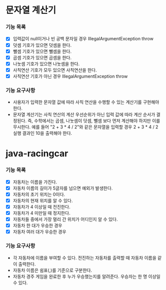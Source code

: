 # 문자열 계산기
### 기능 목록
- [x] 입력값이 null이거나 빈 공백 문자일 경우 IllegalArgumentException throw
- [x] 덧셈 기호가 있으면 덧셈을 한다.
- [x] 뺄셈 기호가 있으면 뺄셈을 한다.
- [x] 곱셈 기호가 있으면 곱셈을 한다.
- [x] 나눗셈 기호가 있으면 나눗셈을 한다.
- [x] 사칙연산 기호가 모두 있으면 사칙연산을 한다.
- [x] 사칙연산 기호가 아닌 경우 IllegalArgumentException throw

### 기능 요구사항
- 사용자가 입력한 문자열 값에 따라 사칙 연산을 수행할 수 있는 계산기를 구현해야 한다.
- 문자열 계산기는 사칙 연산의 계산 우선순위가 아닌 입력 값에 따라 계산 순서가 결정된다. 즉, 수학에서는 곱셈, 나눗셈이 덧셈, 뺄셈 보다 먼저 계산해야 하지만 이를 무시한다.
  예를 들어 "2 + 3 * 4 / 2"와 같은 문자열을 입력할 경우 2 + 3 * 4 / 2 실행 결과인 10을 출력해야 한다.

# java-racingcar
### 기능 목록

- [x] 자동차는 이름을 가진다.
- [x] 자동차 이름의 길이가 5글자를 넘으면 예외가 발생한다.
- [x] 자동차의 초기 위치는 0이다.
- [x] 자동차의 현재 위치를 알 수 있다.
- [x] 자동차가 4 이상일 때 전진한다.
- [x] 자동차가 4 미만일 때 정지한다.
- [x] 자동차들 중에서 가장 멀리 간 위치가 어디인지 알 수 있다.
- [x] 자동차 한 대가 우승한 경우
- [x] 자동차 여러 대가 우승한 경우

### 기능 요구사항
- 각 자동차에 이름을 부여할 수 있다. 전진하는 자동차를 출력할 때 자동차 이름을 같이 출력한다.
- 자동차 이름은 쉼표(,)를 기준으로 구분한다.
- 자동차 경주 게임을 완료한 후 누가 우승했는지를 알려준다. 우승자는 한 명 이상일 수 있다.